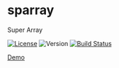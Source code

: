 # sparray
Super Array

[![License](https://img.shields.io/badge/License-Apache%202.0-blue.svg)](https://opensource.org/licenses/Apache-2.0)
![Version](https://img.shields.io/github/v/tag/pcandido/sparray?label=version)
[![Build Status](https://travis-ci.org/pcandido/sparray.svg?branch=master)](https://travis-ci.org/pcandido/sparray)


[Demo](https://pcandido.github.io/sparray/)

